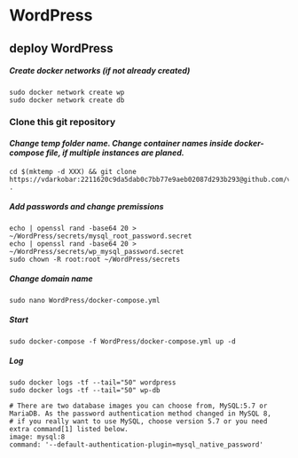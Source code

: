 # WordPress
## deploy WordPress

##### Create docker networks (*if not already created*)
```
sudo docker network create wp
sudo docker network create db
```
### Clone this git repository
#### *Change temp folder name. Change container names inside docker-compose file, if multiple instances are planed.*
```
cd $(mktemp -d XXX) && git clone https://vdarkobar:2211620c9da5dab0c7bb77e9aeb02087d293b293@github.com/vdarkobar/WordPress.git .
```
##### Add passwords and change premissions
```
echo | openssl rand -base64 20 > ~/WordPress/secrets/mysql_root_password.secret
echo | openssl rand -base64 20 > ~/WordPress/secrets/wp_mysql_password.secret
sudo chown -R root:root ~/WordPress/secrets
```
##### Change domain name
```
sudo nano WordPress/docker-compose.yml
```
##### Start
```
sudo docker-compose -f WordPress/docker-compose.yml up -d
```
##### Log
```
sudo docker logs -tf --tail="50" wordpress
sudo docker logs -tf --tail="50" wp-db
```
```
# There are two database images you can choose from, MySQL:5.7 or MariaDB. As the password authentication method changed in MySQL 8, 
# if you really want to use MySQL, choose version 5.7 or you need extra command[1] listed below.
image: mysql:8
command: '--default-authentication-plugin=mysql_native_password'
```
